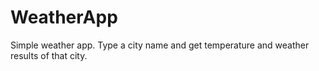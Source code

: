# WeatherApp
Simple weather app. Type a city name and get temperature and weather results of that city.
